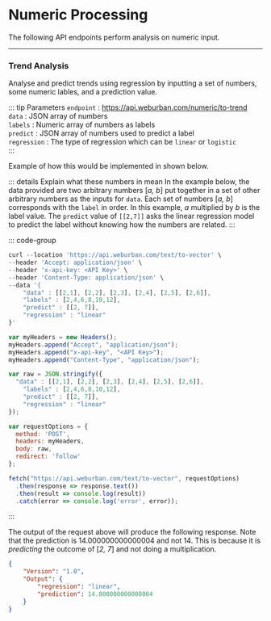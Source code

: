 # Numeric Processing 

The following API endpoints perform analysis on numeric input. 

***

### Trend Analysis

Analyse and predict trends using regression by inputting a set of numbers, some numeric lables, and a prediction value.     

::: tip Parameters
`endpoint` : https://api.weburban.com/numeric/to-trend    
`data` : JSON array of numbers    
`labels` : Numeric array of numbers as labels     
`predict` : JSON array of numbers used to predict a label     
`regression` : The type of regression which can be `linear` or `logistic`     
:::

Example of how this would be implemented in shown below. 

::: details Explain what these numbers in mean
In the example below, the data provided are two arbitrary numbers [_a, b_] put together in a set of other arbitrary numbers as the inputs for `data`. Each set of numbers [_a, b_] corresponds with the `label` in order. In this example, _a_ multiplied by _b_ is the label value. The `predict` value of `[[2,7]]` asks the linear regression model to predict the label without knowing how the numbers are related. 
:::

::: code-group

```js [curl]
curl --location 'https://api.weburban.com/text/to-vector' \
--header 'Accept: application/json' \
--header 'x-api-key: <API Key>' \
--header 'Content-Type: application/json' \
--data '{
    "data" : [[2,1], [2,2], [2,3], [2,4], [2,5], [2,6]],
    "labels" : [2,4,6,8,10,12],
    "predict" : [[2, 7]],
    "regression" : "linear"
}'
```

```js [Javascript]
var myHeaders = new Headers();
myHeaders.append("Accept", "application/json");
myHeaders.append("x-api-key", "<API Key>");
myHeaders.append("Content-Type", "application/json");

var raw = JSON.stringify({
  "data" : [[2,1], [2,2], [2,3], [2,4], [2,5], [2,6]],
    "labels" : [2,4,6,8,10,12],
    "predict" : [[2, 7]],
    "regression" : "linear"
});

var requestOptions = {
  method: 'POST',
  headers: myHeaders,
  body: raw,
  redirect: 'follow'
};

fetch("https://api.weburban.com/text/to-vector", requestOptions)
  .then(response => response.text())
  .then(result => console.log(result))
  .catch(error => console.log('error', error));
```
:::

The output of the request above will produce the following response. Note that the prediction is 14.000000000000004 and not 14. This is because it is _predicting_ the outcome of [_2, 7_] and not doing a multiplication. 

```json
{
    "Version": "1.0",
    "Output": {
        "regression": "linear",
        "prediction": 14.000000000000004
    }
}
```

